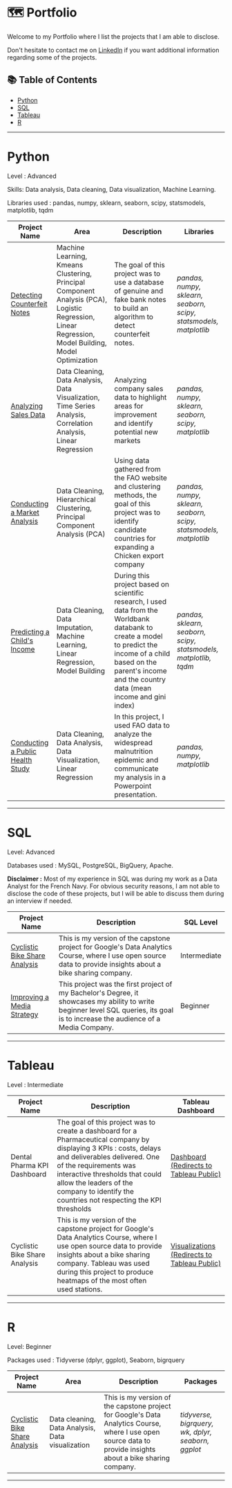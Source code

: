 # 🗺 Portfolio

Welcome to my Portfolio where I list the projects that I am able to disclose.

Don't hesitate to contact me on [LinkedIn](https://www.linkedin.com/in/octave-antoni/) if you want additional information regarding some of the projects.

## 📚 Table of Contents

- [Python](#python)
- [SQL](#sql)
- [Tableau](#tableau)
- [R](#R)

***

# Python

Level : Advanced

Skills: Data analysis, Data cleaning, Data visualization, Machine Learning.

Libraries used : pandas, numpy, sklearn, seaborn, scipy, statsmodels, matplotlib, tqdm

| Project Name | Area | Description | Libraries |    
|---|---|---|---|
| [Detecting Counterfeit Notes](https://github.com/Faskill/Portfolio/blob/main/Projects/Detecting%20Counterfeit%20Notes/Detect_Counterfeit_Notes.ipynb) | Machine Learning, Kmeans Clustering, Principal Component Analysis (PCA), Logistic Regression, Linear Regression, Model Building, Model Optimization | The goal of this project was to use a database of genuine and fake bank notes to build an algorithm to detect counterfeit notes. | _pandas, numpy, sklearn, seaborn, scipy, statsmodels, matplotlib_ |
| [Analyzing Sales Data](https://github.com/Faskill/Portfolio/blob/main/Projects/Analyzing%20Sales/Analyzing_Sales.ipynb) | Data Cleaning, Data Analysis, Data Visualization, Time Series Analysis, Correlation Analysis, Linear Regression | Analyzing company sales data to highlight areas for improvement and identify potential new markets | _pandas, numpy, sklearn, seaborn, scipy, matplotlib_ |
| [Conducting a Market Analysis](https://github.com/Faskill/Portfolio/blob/main/Projects/Conducting%20a%20Market%20Analysis/Conduct_a_market_analysis.ipynb) | Data Cleaning, Hierarchical Clustering, Principal Component Analysis (PCA) | Using data gathered from the FAO website and clustering methods, the goal of this project was to identify candidate countries for expanding a Chicken export company | _pandas, numpy, sklearn, seaborn, scipy, statsmodels, matplotlib_ |
| [Predicting a Child's Income](https://github.com/Faskill/Portfolio/blob/main/Projects/Predicting%20a%20Child's%20Income/Make_an_income_prediction.ipynb) | Data Cleaning, Data Imputation, Machine Learning, Linear Regression, Model Building | During this project based on scientific research, I used data from the Worldbank databank to create a model to predict the income of a child based on the parent's income and the country data (mean income and gini index) | _pandas, sklearn, seaborn, scipy, statsmodels, matplotlib, tqdm_ |
| [Conducting a Public Health Study](https://github.com/Faskill/Portfolio/blob/main/Projects/World%20Hunger%20Analysis/World_Hunger.ipynb) | Data Cleaning, Data Analysis, Data Visualization, Linear Regression | In this project, I used FAO data to analyze the widespread malnutrition epidemic and communicate my analysis in a Powerpoint presentation. | _pandas, numpy, matplotlib_ |

***

# SQL

Level: Advanced

Databases used : MySQL, PostgreSQL, BigQuery, Apache. 

**Disclaimer :** Most of my experience in SQL was during my work as a Data Analyst for the French Navy. For obvious security reasons, I am not able to disclose the code of these projects, but I will be able to discuss them during an interview if needed.


| Project Name | Description | SQL Level |
|---|---|---|
| [Cyclistic Bike Share Analysis](https://github.com/Faskill/Portfolio/blob/main/Projects/Cyclistic-Data-Analysis-Bike-Share/README.md) | This is my version of the capstone project for Google's Data Analytics Course, where I use open source data to provide insights about a bike sharing company. | Intermediate |  
| [Improving a Media Strategy](https://github.com/Faskill/Portfolio/blob/main/Projects/Improving%20a%20Media%20Strategy/README.md) | This project was the first project of my Bachelor's Degree, it showcases my ability to write beginner level SQL queries, its goal is to increase the audience of a Media Company. | Beginner |  

***

# Tableau

Level : Intermediate

| Project Name | Description | Tableau Dashboard |
|---|---|---|
| Dental Pharma KPI Dashboard | The goal of this project was to create a dashboard for a Pharmaceutical company by displaying 3 KPIs : costs, delays and deliverables delivered. One of the requirements was interactive thresholds that could allow the leaders of the company to identify the countries not respecting the KPI thresholds | [Dashboard (Redirects to Tableau Public)](https://public.tableau.com/views/DentalPharmaKPIDashboard/CostDashboard?:language=en-US&:display_count=n&:origin=viz_share_link)|
| Cyclistic Bike Share Analysis | This is my version of the capstone project for Google's Data Analytics Course, where I use open source data to provide insights about a bike sharing company. Tableau was used during this project to produce heatmaps of the most often used stations. | [Visualizations (Redirects to Tableau Public)](https://public.tableau.com/views/CyclisticCaseStudy_16535585507570/MapofCyclisticRidesperMemberType?:language=en-US&:display_count=n&:origin=viz_share_link)|

***

# R

Level: Beginner

Packages used : Tidyverse (dplyr, ggplot), Seaborn, bigrquery

|Project Name | Area | Description | Packages |    
|---|---|---|---|
| [Cyclistic Bike Share Analysis](https://github.com/Faskill/Portfolio/blob/main/Projects/Cyclistic-Data-Analysis-Bike-Share/README.md) | Data cleaning, Data Analysis, Data visualization | This is my version of the capstone project for Google's Data Analytics Course, where I use open source data to provide insights about a bike sharing company. | _tidyverse, bigrquery, wk, dplyr, seaborn, ggplot_ |

***
